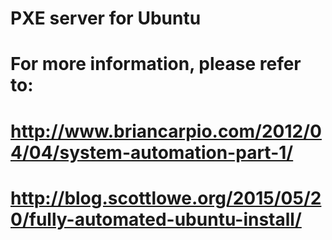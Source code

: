 # PXE server for Ubuntu
# For more information, please refer to:
#  http://www.briancarpio.com/2012/04/04/system-automation-part-1/
#  http://blog.scottlowe.org/2015/05/20/fully-automated-ubuntu-install/
